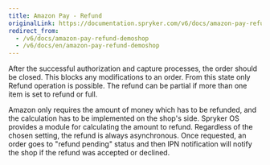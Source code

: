 ```yaml
---
title: Amazon Pay - Refund
originalLink: https://documentation.spryker.com/v6/docs/amazon-pay-refund-demoshop
redirect_from:
  - /v6/docs/amazon-pay-refund-demoshop
  - /v6/docs/en/amazon-pay-refund-demoshop
---
```


After the successful authorization and capture processes, the order should be closed. This blocks any modifications to an order. From this state only Refund operation is possible. The refund can be partial if more than one item is set to refund or full.

Amazon only requires the amount of money which has to be refunded, and the calculation has to be implemented on the shop's side. Spryker OS provides a module for calculating the amount to refund. Regardless of the chosen setting, the refund is always asynchronous. Once requested, an order goes to "refund pending" status and then IPN notification will notify the shop if the refund was accepted or declined.
